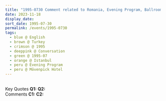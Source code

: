 ```yaml
---
title: "1995-0730 Comment related to Romania, Evening Program, Ballroom, Mövenpick Hotel, Balmumcu, Barbaros Blv. No:165, 34349 Beşiktaş, Istanbul, Turkey (date not sure)"
date: 2023-11-18
display_date: 
sort_date: 1995-07-30
permalink: /events/1995-0730
tags:
  - blue @ English
  - brown @ Turkey
  - crimson @ 1995
  - deeppink @ Conversation
  - green @ 1995-07
  - orange @ Istanbul
  - peru @ Evening Program
  - peru @ Mövenpick Hotel
---
```


<br>

<wave-list>
  <list-title color="DarkSeaGreen" width="55">Key Quotes</list-title>
  <list-item color="BlanchedAlmond" width="280"><b>Q1:</b> <i></i></list-item>
  <list-item color="Lavender" width="280"><b>Q2:</b> <i></i></list-item>
</wave-list>

<br>

<wave-list>
  <list-title color="DarkSeaGreen" width="55">Comments</list-title>
  <list-item color="BlanchedAlmond" width="280"><b>C1:</b> <i></i></list-item>
  <list-item color="Lavender" width="280"><b>C2:</b> <i></i></list-item>
</wave-list>